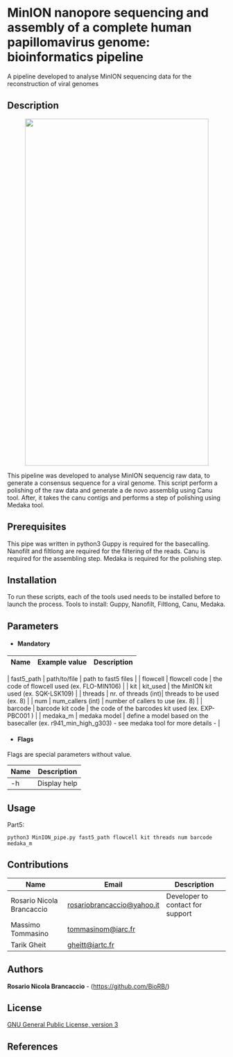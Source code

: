 # MinION nanopore sequencing and assembly of a complete human papillomavirus genome: bioinformatics pipeline 

A pipeline developed to analyse MinION sequencing data for the reconstruction of viral genomes

## Description
<p align="center">
<img width="423" height="799" src="https://user-images.githubusercontent.com/43418626/97430029-91be2800-1918-11eb-87ec-c9f931ab4aaa.jpeg">

</p>

This pipeline was developed to analyse MinION sequencig raw data, to generate a consensus sequence for a viral genome.
This script perform a polishing of the raw data and generate a de novo assemblig using Canu tool. After, it takes the canu contigs and performs a step of polishing using Medaka tool. 

## Prerequisites
This pipe was written in python3
Guppy is required for the basecalling.
Nanofilt and filtlong are required for the filtering of the reads.
Canu is required for the assembling step.
Medaka is required for the polishing step.

## Installation
To run these scripts, each of the tools used needs to be installed before to launch the process.
Tools to install: Guppy, Nanofilt, Filtlong, Canu, Medaka.  
   
## Parameters
  * #### Mandatory
| Name  | Example value | Description     |
|------------|---------------|-----------------|

| fast5_path | path/to/file | path to fast5 files | 
| flowcell | flowcell code | the code of flowcell used (ex. FLO-MIN106) |
| kit | kit_used | the MinION kit used (ex. SQK-LSK109) |
| threads | nr. of threads (int)| threads to be used (ex. 8) |
| num | num_callers (int) | number of callers to use (ex. 8) |
| barcode | barcode kit code | the code of the barcodes kit used (ex. EXP-PBC001 ) |
| medaka_m | medaka model | define a model based on the basecaller (ex. r941_min_high_g303) - see medaka tool for more details - |

  * #### Flags

Flags are special parameters without value.

| Name      | Description     |
|-----------|-----------------|
| -h   | Display help |

## Usage 


Part5:
```
python3 MinION_pipe.py fast5_path flowcell kit threads num barcode medaka_m 
```

## Contributions

| Name      | Email | Description     |
|-----------|---------------|-----------------|
  | Rosario Nicola Brancaccio | rosariobrancaccio@yahoo.it | Developer to contact for support |
  | Massimo Tommasino | tommasinom@iarc.fr
  | Tarik Gheit | gheitt@iartc.fr
  

## Authors

**Rosario Nicola Brancaccio** - (https://github.com/BioRB/)

## License
[GNU General Public License, version 3](https://www.gnu.org/licenses/gpl-3.0.html)



## References

